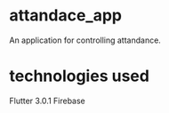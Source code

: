 # attandace_app

An application for controlling attandance.

# technologies used 
Flutter 3.0.1
Firebase
